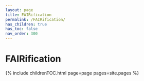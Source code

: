 ```yaml
---
layout: page
title: FAIRification
permalink: /FAIRification/
has_children: true
has_toc: false
nav_order: 300
---
```


# FAIRification

{% include childrenTOC.html page=page pages=site.pages %}